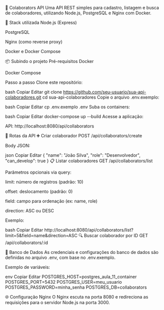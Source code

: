 🧠 Colaborators API
Uma API REST simples para cadastro, listagem e busca de colaboradores, utilizando Node.js, PostgreSQL e Nginx com Docker.

🚀 Stack utilizada
Node.js (Express)

PostgreSQL

Nginx (como reverse proxy)

Docker e Docker Compose

📦 Subindo o projeto
Pré-requisitos
Docker

Docker Compose

Passo a passo
Clone este repositório:

bash
Copiar
Editar
git clone https://github.com/seu-usuario/sua-api-colaboradores.git
cd sua-api-colaboradores
Copie o arquivo .env.exemplo:

bash
Copiar
Editar
cp .env.exemplo .env
Suba os containers:

bash
Copiar
Editar
docker-compose up --build
Acesse a aplicação:

API: http://localhost:8080/api/collaborators

📌 Rotas da API
➕ Criar colaborador
POST /api/collaborators/create

Body JSON:

json
Copiar
Editar
{
"name": "João Silva",
"role": "Desenvolvedor",
"can_develop": true
}
📋 Listar colaboradores
GET /api/collaborators/list

Parâmetros opcionais via query:

limit: número de registros (padrão: 10)

offset: deslocamento (padrão: 0)

field: campo para ordenação (ex: name, role)

direction: ASC ou DESC

Exemplo:

bash
Copiar
Editar
http://localhost:8080/api/collaborators/list?limit=5&field=name&direction=ASC
🔍 Buscar colaborador por ID
GET /api/collaborators/:id

🐘 Banco de Dados
As credenciais e configurações do banco de dados são definidas no arquivo .env, com base no .env.exemplo.

Exemplo de variáveis:

env
Copiar
Editar
POSTGRES_HOST=postgres_aula_11_container
POSTGRES_PORT=5432
POSTGRES_USER=meu_usuario
POSTGRES_PASSWORD=minha_senha
POSTGRES_DB=collaborators

🌐 Configuração Nginx
O Nginx escuta na porta 8080 e redireciona as requisições para o servidor Node.js na porta 3000.

